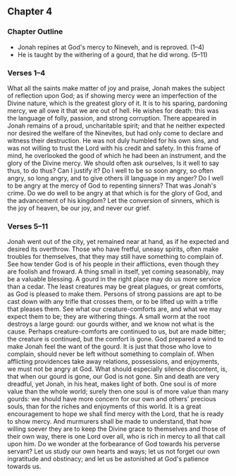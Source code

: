 ## Chapter 4

### Chapter Outline

- Jonah repines at God's mercy to Nineveh, and is reproved. (1–4)
- He is taught by the withering of a gourd, that he did wrong. (5–11)

### Verses 1–4

What all the saints make matter of joy and praise, Jonah makes the subject of reflection upon God; as if showing mercy were an imperfection of the Divine nature, which is the greatest glory of it. It is to his sparing, pardoning mercy, we all owe it that we are out of hell. He wishes for death: this was the language of folly, passion, and strong corruption. There appeared in Jonah remains of a proud, uncharitable spirit; and that he neither expected nor desired the welfare of the Ninevites, but had only come to declare and witness their destruction. He was not duly humbled for his own sins, and was not willing to trust the Lord with his credit and safety. In this frame of mind, he overlooked the good of which he had been an instrument, and the glory of the Divine mercy. We should often ask ourselves, Is it well to say thus, to do thus? Can I justify it? Do I well to be so soon angry, so often angry, so long angry, and to give others ill language in my anger? Do I well to be angry at the mercy of God to repenting sinners? That was Jonah's crime. Do we do well to be angry at that which is for the glory of God, and the advancement of his kingdom? Let the conversion of sinners, which is the joy of heaven, be our joy, and never our grief.

### Verses 5–11

Jonah went out of the city, yet remained near at hand, as if he expected and desired its overthrow. Those who have fretful, uneasy spirits, often make troubles for themselves, that they may still have something to complain of. See how tender God is of his people in their afflictions, even though they are foolish and froward. A thing small in itself, yet coming seasonably, may be a valuable blessing. A gourd in the right place may do us more service than a cedar. The least creatures may be great plagues, or great comforts, as God is pleased to make them. Persons of strong passions are apt to be cast down with any trifle that crosses them, or to be lifted up with a trifle that pleases them. See what our creature-comforts are, and what we may expect them to be; they are withering things. A small worm at the root destroys a large gourd: our gourds wither, and we know not what is the cause. Perhaps creature-comforts are continued to us, but are made bitter; the creature is continued, but the comfort is gone. God prepared a wind to make Jonah feel the want of the gourd. It is just that those who love to complain, should never be left without something to complain of. When afflicting providences take away relations, possessions, and enjoyments, we must not be angry at God. What should especially silence discontent, is, that when our gourd is gone, our God is not gone. Sin and death are very dreadful, yet Jonah, in his heat, makes light of both. One soul is of more value than the whole world; surely then one soul is of more value than many gourds: we should have more concern for our own and others' precious souls, than for the riches and enjoyments of this world. It is a great encouragement to hope we shall find mercy with the Lord, that he is ready to show mercy. And murmurers shall be made to understand, that how willing soever they are to keep the Divine grace to themselves and those of their own way, there is one Lord over all, who is rich in mercy to all that call upon him. Do we wonder at the forbearance of God towards his perverse servant? Let us study our own hearts and ways; let us not forget our own ingratitude and obstinacy; and let us be astonished at God's patience towards us.

